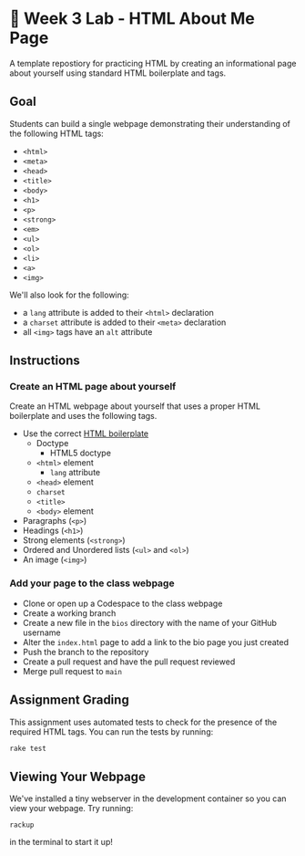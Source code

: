 # 📝 Week 3 Lab - HTML About Me Page

A template repostiory for practicing HTML by creating an informational page about yourself using standard HTML boilerplate and tags.

## Goal

Students can build a single webpage demonstrating their understanding of the following HTML tags:

* `<html>`
* `<meta>`
* `<head>`
* `<title>`
* `<body>`
* `<h1>`
* `<p>`
* `<strong>`
* `<em>`
* `<ul>`
* `<ol>`
* `<li>`
* `<a>`
* `<img>`

We'll also look for the following:

* a `lang` attribute is added to their `<html>` declaration
* a `charset` attribute is added to their `<meta>` declaration
* all `<img>` tags have an `alt` attribute

## Instructions

### Create an HTML page about yourself

Create an HTML webpage about yourself that uses a proper HTML boilerplate and uses the following tags. 

* Use the correct [HTML boilerplate](https://www.theodinproject.com/lessons/foundations-html-boilerplate)
  * Doctype
    * HTML5 doctype
  * `<html>` element
    * `lang` attribute
  *  `<head>` element
    *  `charset`
    *  `<title>`
  * `<body>` element
* Paragraphs (`<p>`)
* Headings (`<h1>`)
* Strong elements (`<strong>`)
* Ordered and Unordered lists (`<ul>` and `<ol>`)
* An image (`<img>`)

### Add your page to the class webpage

* Clone or open up a Codespace to the class webpage
* Create a working branch
* Create a new file in the `bios` directory with the name of your GitHub username
* Alter the `index.html` page to add a link to the bio page you just created
* Push the branch to the repository
* Create a pull request and have the pull request reviewed
* Merge pull request to `main`

## Assignment Grading

This assignment uses automated tests to check for the presence of the required HTML tags. You can run the tests by running:

```bash
rake test
```

## Viewing Your Webpage

We've installed a tiny webserver in the development container so you can view your webpage. Try running:

`rackup`

in the terminal to start it up!